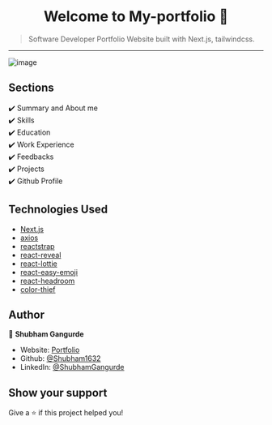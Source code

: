 <h1 align="center">Welcome to My-portfolio 👋</h1>

> Software Developer Portfolio Website built with Next.js, tailwindcss.

***

<p align="center">

  ![image](https://user-images.githubusercontent.com/79448312/205031923-2e3d0aec-2cd8-4806-b561-073cb957bc5a.png)
</p>


## Sections

✔️ Summary and About me\
✔️ Skills\
✔️ Education\
✔️ Work Experience\
✔️ Feedbacks\
✔️ Projects\
✔️ Github Profile


## Technologies Used

-   [Next.js](https://nextjs.org/)
-   [axios](https://www.npmjs.com/package/axios)
-   [reactstrap](https://reactstrap.github.io/)
-   [react-reveal](https://www.react-reveal.com/)
-   [react-lottie](https://www.npmjs.com/package/react-lottie)
-   [react-easy-emoji](https://github.com/appfigures/react-easy-emoji)
-   [react-headroom](https://github.com/KyleAMathews/react-headroom)
-   [color-thief](https://github.com/lokesh/color-thief)



## Author

👤 **Shubham Gangurde**

-   Website: [Portfolio](https://shubham1632.github.io/My-portfolio/)
-   Github: [@Shubham1632](https://github.com/Shubham1632)
-   LinkedIn: [@ShubhamGangurde](https://linkedin.com/in/ShubhamGangurde)

## Show your support

Give a ⭐️ if this project helped you!
